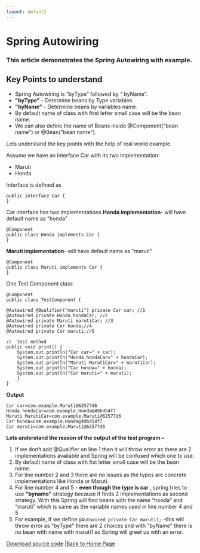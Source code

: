 ```yaml
---
layout: default
---
```


# Spring Autowiring

### This article demonstrates the Spring Autowiring with example.

## Key Points to understand
 - Spring Autowiring is “byType” followed by “ byName”.
 - **"byType"** - Determine beans by Type variables. 
 - **"byName"** - Determine beans by variables name. 
 - By default name of class with first letter small case will be the bean name.
 - We can  also define the name of Beans inside @Component("bean name") or @Bean("bean name").

Lets understand the key points with the help of real world example.

Assume we have an interface Car with its two implementation:
- Maruti
- Honda

Interface is defined as 

    public interface Car {
    }

Car interface has two implementations 
**Honda implementation**-   will have default name as "honda"


    @Component
    public class Honda implements Car {
    }

**Maruti implementation**-   will have default name as "maruti"

    @Component
    public class Maruti implements Car {
    }

One Test Component class 

    @Component
    public class TestComponent {
    
    @Autowired @Qualifier("maruti") private Car car; //1
    @Autowired private Honda hondaCar; //2
    @Autowired private Maruti marutiCar; //3
    @Autowired private Car honda;//4
    @Autowired private Car maruti;//5
    
    //  test method
    public void print() {
        System.out.println("Car car=" + car);
        System.out.println("Honda hondaCar=" + hondaCar);
        System.out.println("Maruti MarutiCar=" + marutiCar);
        System.out.println("Car honda=" + honda);
        System.out.println("Car maruti=" + maruti);
        }
    }

**Output**

    Car car=com.example.Maruti@62577d6
    Honda hondaCar=com.example.Honda@49bd54f7
    Maruti MarutiCar=com.example.Maruti@62577d6
    Car honda=com.example.Honda@49bd54f7
    Car maruti=com.example.Maruti@62577d6

**Lets understand the reason of the output of the test program –**

 1. If we don’t add @Qualifier on line 1 then it will throw error as there are 2 implementations available and Spring will be confused which one to use.
 2. By default name of class with fist letter small case will be the bean name.
 3. For line number 2 and 3 there are no issues as the types are concrete implementations like Honda or Maruti.
 4. For line number 4 and 5 - **even though the type is car** , spring tries to use **“byname”** strategy because if finds 2 implementations as second strategy. With this Spring will find beans with the name “honda” and “maruti” which is same as the variable names used in line number 4 and  5
 5. For example, if we define `@Autowired private Car maruti1;`  -this will throw error as "byType" there are 2 choices and with "byName" there is no bean with name with maruti1 so Spring will greet us with an error.
    
[Download source code](https://github.com/saurabhaga/tutorials/tree/main/code/Autowiring) |[Back to Home Page](../)

